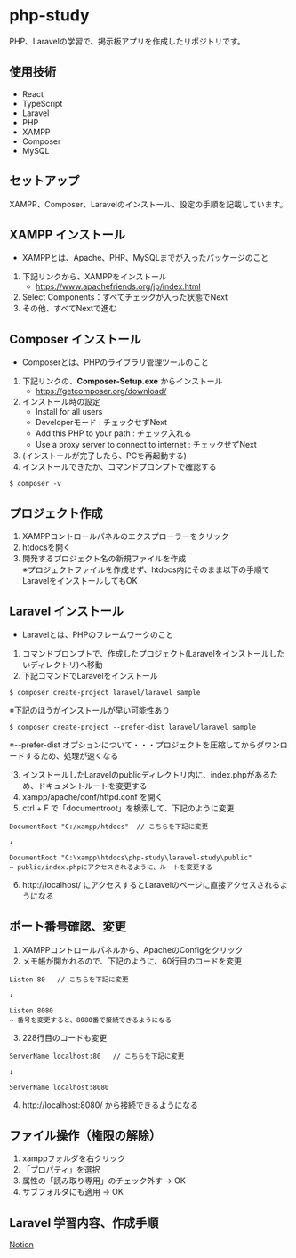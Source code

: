# php-study
PHP、Laravelの学習で、掲示板アプリを作成したリポジトリです。


## 使用技術
- React
- TypeScript
- Laravel
- PHP
- XAMPP
- Composer
- MySQL


## セットアップ
XAMPP、Composer、Laravelのインストール、設定の手順を記載しています。


## XAMPP インストール
- XAMPPとは、Apache、PHP、MySQLまでが入ったパッケージのこと

1. 下記リンクから、XAMPPをインストール
    * https://www.apachefriends.org/jp/index.html
2. Select Components：すべてチェックが入った状態でNext
3. その他、すべてNextで進む


## Composer インストール
- Composerとは、PHPのライブラリ管理ツールのこと

1. 下記リンクの、__Composer-Setup.exe__ からインストール
    * https://getcomposer.org/download/
2. インストール時の設定
    * Install for all users
    * Developerモード : チェックせずNext
    * Add this PHP to your path : チェック入れる
    * Use a proxy server to connect to internet : チェックせずNext
3. (インストールが完了したら、PCを再起動する)
4. インストールできたか、コマンドプロンプトで確認する
```
$ composer -v
```


## プロジェクト作成
1. XAMPPコントロールパネルのエクスプローラーをクリック
2. htdocsを開く
3. 開発するプロジェクト名の新規ファイルを作成  
    ※プロジェクトファイルを作成せず、htdocs内にそのまま以下の手順でLaravelをインストールしてもOK


## Laravel インストール
- Laravelとは、PHPのフレームワークのこと

1. コマンドプロンプトで、作成したプロジェクト(Laravelをインストールしたいディレクトリ)へ移動
2. 下記コマンドでLaravelをインストール
```
$ composer create-project laravel/laravel sample
```  

  ※下記のほうがインストールが早い可能性あり
```
$ composer create-project --prefer-dist laravel/laravel sample
```

  ※--prefer-dist オプションについて・・・プロジェクトを圧縮してからダウンロードするため、処理が速くなる

3. インストールしたLaravelのpublicディレクトリ内に、index.phpがあるため、ドキュメントルートを変更する
4. xampp/apache/conf/httpd.conf を開く
5. ctrl + F で「documentroot」を検索して、下記のように変更
```
DocumentRoot "C:/xampp/htdocs"  // こちらを下記に変更

↓

DocumentRoot "C:\xampp\htdocs\php-study\laravel-study\public"
→ public/index.phpにアクセスされるように、ルートを変更する
```

6. http://localhost/ にアクセスするとLaravelのページに直接アクセスされるようになる


## ポート番号確認、変更
1. XAMPPコントロールパネルから、ApacheのConfigをクリック
2. メモ帳が開かれるので、下記のように、60行目のコードを変更
```
Listen 80   // こちらを下記に変更

↓

Listen 8080
→ 番号を変更すると、8080番で接続できるようになる
```

3. 228行目のコードも変更
```
ServerName localhost:80   // こちらを下記に変更

↓

ServerName localhost:8080
```

4. http://localhost:8080/ から接続できるようになる


## ファイル操作（権限の解除）
1. xamppフォルダを右クリック
2. 「プロパティ」を選択
3. 属性の「読み取り専用」のチェック外す → OK
4. サブフォルダにも適用 → OK


## Laravel 学習内容、作成手順
[Notion](https://volcano-lightning-92e.notion.site/Laravel-2de0267dae4d425b85b53e8ffecb420f?pvs=4)
